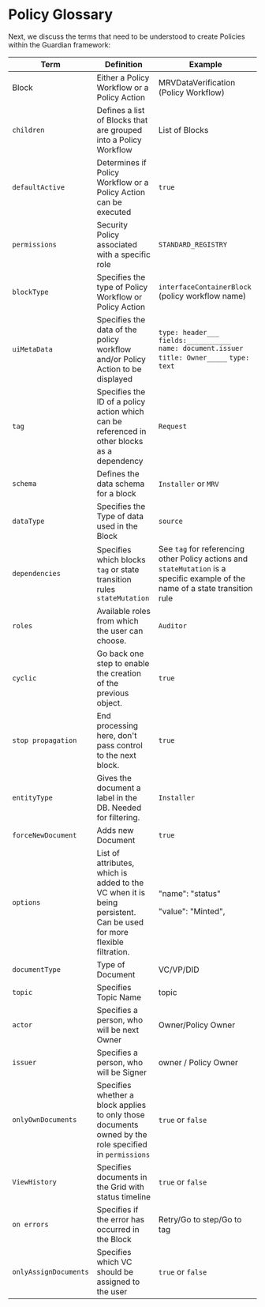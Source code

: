 # Policy Glossary

Next, we discuss the terms that need to be understood to create Policies within the Guardian framework:

| Term                  | Definition                                                                                                          | Example                                                                                                                         |
| --------------------- | ------------------------------------------------------------------------------------------------------------------- | ------------------------------------------------------------------------------------------------------------------------------- |
| Block                 | Either a Policy Workflow or a Policy Action                                                                         | MRVDataVerification (Policy Workflow)                                                                                           |
| `children`            | Defines a list of Blocks that are grouped into a Policy Workflow                                                    | List of Blocks                                                                                                                  |
| `defaultActive`       | Determines if Policy Workflow or a Policy Action can be executed                                                    | `true`                                                                                                                          |
| `permissions`         | Security Policy associated with a specific role                                                                     | `STANDARD_REGISTRY`                                                                                                             |
| `blockType`           | Specifies the type of Policy Workflow or Policy Action                                                              | `interfaceContainerBlock` (policy workflow name)                                                                                |
| `uiMetaData`          | Specifies the data of the policy workflow and/or Policy Action to be displayed                                      | `type: header___` `fields:___________` `name: document.issuer` `title: Owner_____` `type: text`                                 |
| `tag`                 | Specifies the ID of a policy action which can be referenced in other blocks as a dependency                         | `Request`                                                                                                                       |
| `schema`              | Defines the data schema for a block                                                                                 | `Installer` or `MRV`                                                                                                            |
| `dataType`            | Specifies the Type of data used in the Block                                                                        | `source`                                                                                                                        |
| `dependencies`        | Specifies which blocks `tag` or state transition rules `stateMutation`                                              | See `tag` for referencing other Policy actions and `stateMutation` is a specific example of the name of a state transition rule |
| `roles`               | Available roles from which the user can choose.                                                                     | `Auditor`                                                                                                                       |
| `cyclic`              | Go back one step to enable the creation of the previous object.                                                     | `true`                                                                                                                          |
| `stop propagation`    | End processing here, don't pass control to the next block.                                                          | `true`                                                                                                                          |
| `entityType`          | Gives the document a label in the DB. Needed for filtering.                                                         | `Installer`                                                                                                                     |
| `forceNewDocument`    | Adds new Document                                                                                                   | `true`                                                                                                                          |
| `options`             | List of attributes, which is added to the VC when it is being persistent. Can be used for more flexible filtration. | <p>"name": "status"</p><p>"value": "Minted",</p>                                                                                |
| `documentType`        | Type of Document                                                                                                    | VC/VP/DID                                                                                                                       |
| `topic`               | Specifies Topic Name                                                                                                | topic                                                                                                                           |
| `actor`               | Specifies a person, who will be next Owner                                                                          | Owner/Policy Owner                                                                                                              |
| `issuer`              | Specifies a person, who will be Signer                                                                              | owner / Policy Owner                                                                                                            |
| `onlyOwnDocuments`    | Specifies whether a block applies to only those documents owned by the role specified in `permissions`              | `true` or `false`                                                                                                               |
| `ViewHistory`         | Specifies documents in the Grid with status timeline                                                                | `true` or `false`                                                                                                               |
| `on errors`           | Specifies if the error has occurred in the Block                                                                    | Retry/Go to step/Go to tag                                                                                                      |
| `onlyAssignDocuments` | Specifies which VC should be assigned to the user                                                                   | `true` or `false`                                                                                                               |

